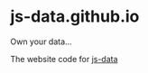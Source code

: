 # js-data.github.io

Own your data...

The website code for [js-data](http://github.com/js-data/js-data)